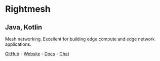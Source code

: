 # Rightmesh
## Java, Kotlin

Mesh networking. Excellent for building edge compute and edge network applications.

[GitHub](https://github.com/rightmesh) - [Website](https://www.rightmesh.io/) - [Docs](https://developer.rightmesh.io/) - [Chat](https://web.telegram.org/#/im?p=@RightMesh_Official)


